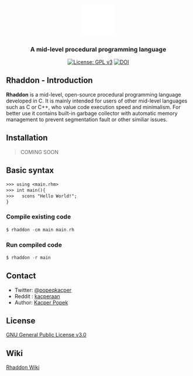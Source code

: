 <div align="center">

<a href="https://github.com/corsum/rhaddon"><img src="branding\logo.png" width="17%"></img></a>

### A mid-level procedural programming language 
[![License: GPL v3](https://img.shields.io/badge/License-GPLv3-blue.svg)](https://www.gnu.org/licenses/gpl-3.0)
[![DOI](https://zenodo.org/badge/DOI/10.5281/zenodo.8216963.svg)](https://doi.org/10.5281/zenodo.8216963)
</div>

 ## Rhaddon - Introduction
 **Rhaddon** is a mid-level, open-source procedural programming language developed in C. It is mainly intended for users of other mid-level languages ​​such as C or C++, who value code execution speed and minimalism. For better use it contains built-in garbage collector with automatic memory management to prevent segmentation fault or other similiar issues.

## Installation
> COMING SOON

## Basic syntax
```
>>> using <main.rhm>
>>> int main(){
>>>   scons "Hello World!";
}
```
### Compile existing code
```c
$ rhaddon -cm main main.rh
```
### Run compiled code
```c
$ rhaddon -r main
```

## Contact
- Twitter: [@popeqkacper](https://twitter.com/popeqkacper) 
- Reddit : [kacperaan](https://reddit.com/u/kacperaan)
- Author: [Kacper Popek](https://github.com/kacperaan)

## License
<a href="LICENSE">GNU General Public License v3.0</a>

## Wiki
<a href="https://github.com/corsum/rhaddon/wiki">Rhaddon Wiki</a>
